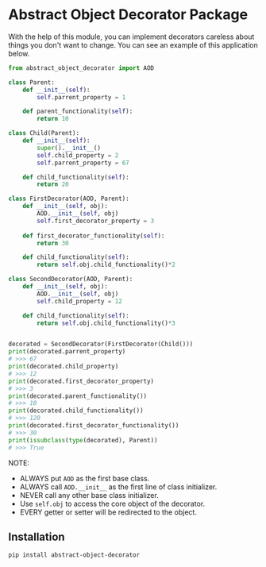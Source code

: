 # Abstract Object Decorator Package

With the help of this module, you can implement decorators careless about things you don't want to change.
You can see an example of this application below.

```python
from abstract_object_decorator import AOD

class Parent:
    def __init__(self):
        self.parrent_property = 1

    def parent_functionality(self):
        return 10

class Child(Parent):
    def __init__(self):
        super().__init__()
        self.child_property = 2
        self.parrent_property = 67

    def child_functionality(self):
        return 20

class FirstDecorator(AOD, Parent):
    def __init__(self, obj):
        AOD.__init__(self, obj)
        self.first_decorator_property = 3
    
    def first_decorator_functionality(self):
        return 30

    def child_functionality(self):
        return self.obj.child_functionality()*2

class SecondDecorator(AOD, Parent):
    def __init__(self, obj):
        AOD.__init__(self, obj)
        self.child_property = 12

    def child_functionality(self):
        return self.obj.child_functionality()*3


decorated = SecondDecorator(FirstDecorator(Child()))
print(decorated.parrent_property)
# >>> 67
print(decorated.child_property)
# >>> 12
print(decorated.first_decorator_property)
# >>> 3
print(decorated.parent_functionality())
# >>> 10
print(decorated.child_functionality())
# >>> 120
print(decorated.first_decorator_functionality())
# >>> 30
print(issubclass(type(decorated), Parent))
# >>> True
```

NOTE: 

* ALWAYS put `AOD` as the first base class.
* ALWAYS call `AOD.__init__` as the first line of class initializer.
* NEVER call any other base class initializer.
* Use `self.obj` to access the core object of the decorator.
* EVERY getter or setter will be redirected to the object.

## Installation
```pip install abstract-object-decorator```